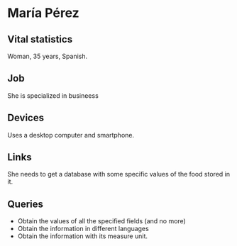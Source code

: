 # María Pérez

## Vital statistics

Woman, 35 years, Spanish.

## Job

She is specialized in busineess
## Devices

Uses a desktop computer and smartphone.

## Links

She needs to get a database with some specific values of the food stored in it.


## Queries

* Obtain the values of all the specified fields (and no more)
* Obtain the information in different languages
* Obtain the information with its measure unit. 
